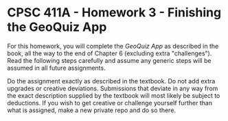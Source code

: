 
# CPSC 411A - Homework 3 - Finishing the GeoQuiz App

For this homework, you will complete the *GeoQuiz App* as described in the book, all the way to the end of Chapter 6 (excluding extra "challenges"). Read the following steps carefully and assume any generic steps will be assumed in all future assignments.

Do the assignment exactly as described in the textbook. Do not add extra upgrades or creative deviations. Submissions that deviate in any way from the exact description supplied by the textbook will most likely be subject to deductions. If you wish to get creative or challenge yourself further than what is assigned, make a new private repo and do so there.
